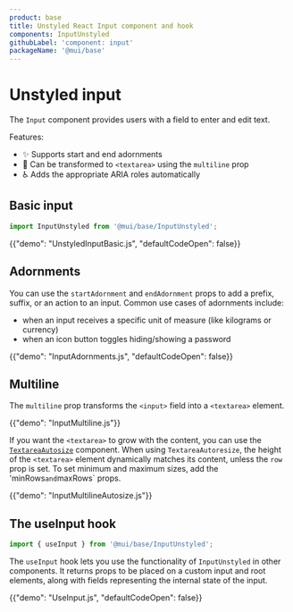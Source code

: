 ```yaml
---
product: base
title: Unstyled React Input component and hook
components: InputUnstyled
githubLabel: 'component: input'
packageName: '@mui/base'
---
```


# Unstyled input

<p class="description">The <code>Input</code> component provides users with a field to enter and edit text.</p>

Features:

- ✨ Supports start and end adornments
- 🚀 Can be transformed to `<textarea>` using the `multiline` prop
- ♿️ Adds the appropriate ARIA roles automatically

## Basic input

```js
import InputUnstyled from '@mui/base/InputUnstyled';
```

{{"demo": "UnstyledInputBasic.js", "defaultCodeOpen": false}}

## Adornments

You can use the `startAdornment` and `endAdornment` props to add a prefix, suffix, or an action to an input.
Common use cases of adornments include:

- when an input receives a specific unit of measure (like kilograms or currency)
- when an icon button toggles hiding/showing a password

{{"demo": "InputAdornments.js", "defaultCodeOpen": false}}

## Multiline

The `multiline` prop transforms the `<input>` field into a `<textarea>` element.

{{"demo": "InputMultiline.js"}}

If you want the `<textarea>` to grow with the content, you can use the [`TextareaAutosize`](/base/react-textarea-autosize/) component.
When using `TextareaAutoresize`, the height of the `<textarea>` element dynamically matches its content, unless the `row` prop is set.
To set minimum and maximum sizes, add the 'minRows`and`maxRows` props.

{{"demo": "InputMultilineAutosize.js"}}

## The useInput hook

```js
import { useInput } from '@mui/base/InputUnstyled';
```

The `useInput` hook lets you use the functionality of `InputUnstyled` in other components.
It returns props to be placed on a custom input and root elements, along with fields representing the internal state of the input.

{{"demo": "UseInput.js", "defaultCodeOpen": false}}
